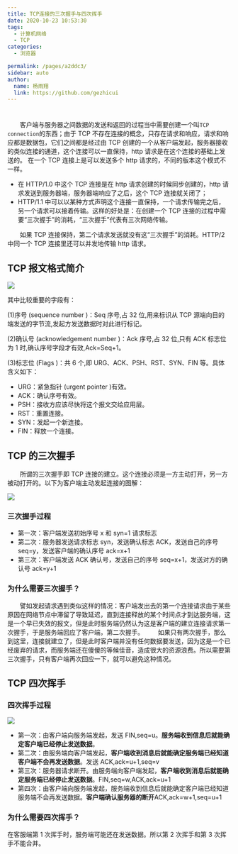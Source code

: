 ```yaml
---
title: TCP连接的三次握手与四次挥手
date: 2020-10-23 10:53:30
tags:
  - 计算机网络
  - TCP
categories:
  - 浏览器

permalink: /pages/a2ddc3/
sidebar: auto
author:
  name: 杨雨翔
  link: https://github.com/gezhicui
---
```


#

&emsp;&emsp;客户端与服务器之间数据的发送和返回的过程当中需要创建一个叫`TCP connection`的东西；由于 TCP 不存在连接的概念，只存在请求和响应，请求和响应都是数据包，它们之间都是经过由 TCP 创建的一个从客户端发起，服务器接收的类似连接的通道，这个连接可以一直保持，http 请求是在这个连接的基础上发送的。
在一个 TCP 连接上是可以发送多个 http 请求的，不同的版本这个模式不一样。

- 在 HTTP/1.0 中这个 TCP 连接是在 http 请求创建的时候同步创建的，http 请求发送到服务器端，服务器端响应了之后，这个 TCP 连接就关闭了；
- HTTP/1.1 中可以以某种方式声明这个连接一直保持，一个请求传输完之后，另一个请求可以接着传输。这样的好处是：在创建一个 TCP 连接的过程中需要“三次握手”的消耗，“三次握手”代表有三次网络传输。

&emsp;&emsp;如果 TCP 连接保持，第二个请求发送就没有这“三次握手”的消耗。HTTP/2 中同一个 TCP 连接里还可以并发地传输 http 请求。

## TCP 报文格式简介

![](https://yangblogimg.oss-cn-hangzhou.aliyuncs.com/blogImg/TCp.png)

其中比较重要的字段有：

(1)序号 (sequence number )：Seq 序号,占 32 位,用来标识从 TCP 源端向目的端发送的字节流,发起方发送数据时对此进行标记。

(2)确认号 (acknowledgement number )：Ack 序号,占 32 位,只有 ACK 标志位为 1 时,确认序号字段才有效,Ack=Seq+1。

(3)标志位 (Flags )：共 6 个,即 URG、ACK、PSH、RST、SYN、FIN 等。具体含义如下：

- URG：紧急指针 (urgent pointer )有效。
- ACK：确认序号有效。
- PSH：接收方应该尽快将这个报文交给应用层。
- RST：重置连接。
- SYN：发起一个新连接。
- FIN：释放一个连接。

## TCP 的三次握手

&emsp;&emsp;所谓的三次握手即 TCP 连接的建立。这个连接必须是一方主动打开，另一方被动打开的。以下为客户端主动发起连接的图解：

![](https://yangblogimg.oss-cn-hangzhou.aliyuncs.com/blogImg/三次握手.png)

### 三次握手过程

- 第一次：客户端发送初始序号 x 和 syn=1 请求标志
- 第二次：服务器发送请求标志 syn，发送确认标志 ACK，发送自己的序号 seq=y，发送客户端的确认序号 ack=x+1
- 第三次：客户端发送 ACK 确认号，发送自己的序号 seq=x+1，发送对方的确认号 ack=y+1

### 为什么需要三次握手？

&emsp;&emsp;譬如发起请求遇到类似这样的情况：客户端发出去的第一个连接请求由于某些原因在网络节点中滞留了导致延迟，直到连接释放的某个时间点才到达服务端，这是一个早已失效的报文，但是此时服务端仍然认为这是客户端的建立连接请求第一次握手，于是服务端回应了客户端，第二次握手。
&emsp;&emsp;如果只有两次握手，那么到这里，连接就建立了，但是此时客户端并没有任何数据要发送，因为这是一个已经废弃的请求，而服务端还在傻傻的等候佳音，造成很大的资源浪费。所以需要第三次握手，只有客户端再次回应一下，就可以避免这种情况。

## TCP 四次挥手

### 四次挥手过程

![](https://yangblogimg.oss-cn-hangzhou.aliyuncs.com/blogImg/四次挥手.png)

- 第一次：由客户端向服务端发起，发送 FIN,seq=u。**服务端收到信息后就能确定客户端已经停止发送数据**。
- 第二次：由服务端向客户端发起，**客户端收到消息后就能确定服务端已经知道客户端不会再发送数据**。发送 ACK,ack=u+1,seq=v
- 第三次：服务器请求断开。由服务端向客户端发起，**客户端收到消息后就能确定服务端已经停止发送数据**。FIN,seq=w,ACK,ack=u+1
- 第四次：由客户端向服务端发起，服务端收到信息后就能确定客户端已经知道服务端不会再发送数据。**客户端确认服务器的断开**ACK,ack=w+1,seq=u+1

### 为什么需要四次挥手？

在客服端第 1 次挥手时，服务端可能还在发送数据。所以第 2 次挥手和第 3 次挥手不能合并。
